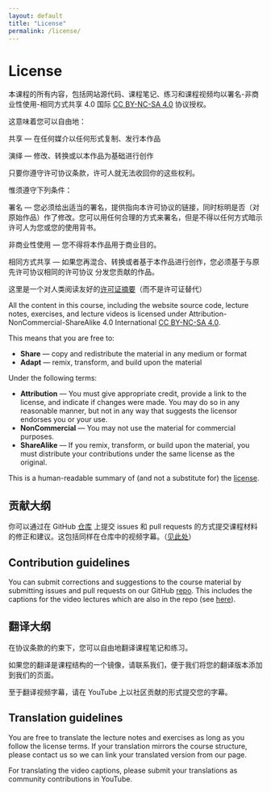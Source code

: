 ```yaml
---
layout: default
title: "License"
permalink: /license/
---
```


# License

本课程的所有内容，包括网站源代码、课程笔记、练习和课程视频均以署名-非商业性使用-相同方式共享 4.0 国际 [CC BY-NC-SA 4.0](https://creativecommons.org/licenses/by-nc-sa/4.0/) 协议授权。

这意味着您可以自由地：

共享 — 在任何媒介以任何形式复制、发行本作品

演绎 — 修改、转换或以本作品为基础进行创作

只要你遵守许可协议条款，许可人就无法收回你的这些权利。

惟须遵守下列条件：

署名 — 您必须给出适当的署名，提供指向本许可协议的链接，同时标明是否（对原始作品）作了修改。您可以用任何合理的方式来署名，但是不得以任何方式暗示许可人为您或您的使用背书。

非商业性使用 — 您不得将本作品用于商业目的。

相同方式共享 — 如果您再混合、转换或者基于本作品进行创作，您必须基于与原先许可协议相同的许可协议 分发您贡献的作品。

这里是一个对人类阅读友好的[许可证摘要](https://creativecommons.org/licenses/by-nc-sa/4.0/legalcode)（而不是许可证替代）

All the content in this course, including the website source code, lecture notes, exercises, and lecture videos is licensed under Attribution-NonCommercial-ShareAlike 4.0 International [CC BY-NC-SA 4.0](https://creativecommons.org/licenses/by-nc-sa/4.0/).

This means that you are free to:
- **Share** — copy and redistribute the material in any medium or format
- **Adapt** — remix, transform, and build upon the material

Under the following terms:

- **Attribution** — You must give appropriate credit, provide a link to the license, and indicate if changes were made. You may do so in any reasonable manner, but not in any way that suggests the licensor endorses you or your use.
- **NonCommercial** — You may not use the material for commercial purposes.
- **ShareAlike** — If you remix, transform, or build upon the material, you must distribute your contributions under the same license as the original.

This is a human-readable summary of (and not a substitute for) the [license](https://creativecommons.org/licenses/by-nc-sa/4.0/legalcode).

## 贡献大纲

你可以通过在 GitHub [仓库](https://github.com/missing-semester/missing-semester) 上提交 issues 和 pull requests 的方式提交课程材料的修正和建议。这包括同样在仓库中的视频字幕。（[见此处](https://github.com/missing-semester/missing-semester/tree/master/static/files/subtitles/2020)）

## Contribution guidelines

You can submit corrections and suggestions to the course material by submitting issues and pull requests on our GitHub [repo](https://github.com/missing-semester/missing-semester). This includes the captions for the video lectures which are also in the repo (see [here](https://github.com/missing-semester/missing-semester/tree/master/static/files/subtitles/2020)).

## 翻译大纲

在协议条款的约束下，您可以自由地翻译课程笔记和练习。

如果您的翻译是课程结构的一个镜像，请联系我们，便于我们将您的翻译版本添加到我们的页面。

至于翻译视频字幕，请在 YouTube 上以社区贡献的形式提交您的字幕。

## Translation guidelines

You are free to translate the lecture notes and exercises as long as you follow the license terms.
If your translation mirrors the course structure, please contact us so we can link your translated version from our page.

For translating the video captions, please submit your translations as community contributions in YouTube.